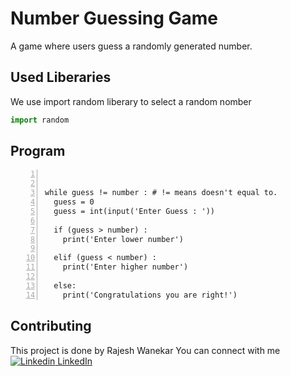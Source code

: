 # Number Guessing Game

A game where users guess a randomly generated number.

## Used Liberaries

We use import random liberary to select a random nomber

```python
import random
```

## Program

```number = random.randint(1,100) 


while guess != number : # != means doesn't equal to.
  guess = 0 
  guess = int(input('Enter Guess : '))

  if (guess > number) :
    print('Enter lower number')

  elif (guess < number) :
    print('Enter higher number')

  else:
    print('Congratulations you are right!')
```

## Contributing

This project is done by Rajesh Wanekar
You can connect with me [![Linkedin](https://i.sstatic.net/gVE0j.png) LinkedIn](https://www.linkedin.com/in/rajesh-wanekar-342288320/)
